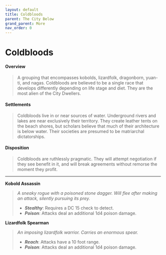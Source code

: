 ```yaml
---
layout: default
title: Coldbloods
parent: The City Below
grand_parent: More
nav_order: 0
---
```


# Coldbloods

#### Overview

> A grouping that encompasses kobolds, lizardfolk, dragonborn, yuan-ti, and nagas. Coldbloods are believed to be a single race that develops differently depending on life stage and diet. They are the most alien of the City Dwellers.

#### Settlements

> Coldbloods live in or near sources of water. Underground rivers and lakes are near exclusively their territory. They create leather tents on the beach shores, but scholars believe that much of their architecture is below water. Their societies are presumed to be matriarchal dictatorships.

#### Disposition

> Coldbloods are ruthlessly pragmatic. They will attempt negotiation if they see benefit in it, and will break agreements without remorse the moment they profit.  

---

**Kobold Assassin**

> _A sneaky rogue with a poisoned stone dagger. Will flee after making an attack, silently pursuing its prey._
>
> * ***Stealthy***: Requires a DC 15 check to detect.
> * ***Poison***: Attacks deal an additional 1d4 poison damage.

**Lizardfolk Spearman**

> _An imposing lizardfolk warrior. Carries an enormous spear._
>
> * ***Reach***: Attacks have a 10 foot range.
> * ***Poison***: Attacks deal an additional 1d4 poison damage.